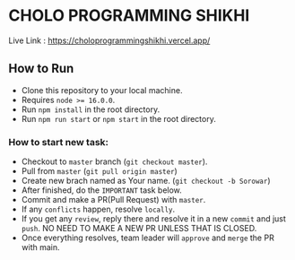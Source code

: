 # CHOLO PROGRAMMING SHIKHI

Live Link : https://choloprogrammingshikhi.vercel.app/
## How to Run

- Clone this repository to your local machine.
- Requires `node >= 16.0.0`.
- Run `npm install` in the root directory.
- Run `npm run start` or `npm start` in the root directory.


### How to start new task:

- Checkout to `master` branch (`git checkout master`).
- Pull from `master` (`git pull origin master`)
- Create new brach named as Your name. (`git checkout -b Sorowar`)
- After finished, do the `IMPORTANT` task below.
- Commit and make a PR(Pull Request) with `master`.
- If any `conflicts` happen, resolve `locally`.
- If you get any `review`, reply there and resolve it in a new `commit` and just `push`. NO NEED TO MAKE A NEW PR UNLESS THAT IS CLOSED.
- Once everything resolves, team leader will `approve` and `merge` the PR with main.
